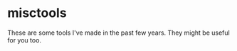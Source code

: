 # misctools
These are some tools I've made in the past few years. They might be useful for you too.
